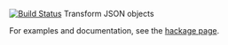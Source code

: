 [![Build Status](https://travis-ci.org/begriffs/aeson-t.svg?branch=master)](https://travis-ci.org/begriffs/aeson-t)
Transform JSON objects

For examples and documentation, see the [hackage
page](http://hackage.haskell.org/package/aeson-t).
